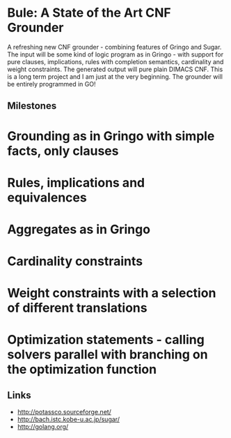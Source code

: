 Bule: A State of the Art CNF Grounder
=====================================

A refreshing new CNF grounder - combining features of Gringo and Sugar. The input will be some kind of logic program as
in Gringo - with support for pure clauses, implications, rules with completion semantics, cardinality and weight
constraints. The generated output will pure plain DIMACS CNF. This is a long term project and I am just at the very
beginning.  The grounder will be entirely programmed in GO!

Milestones
----------

# Grounding as in Gringo with simple facts, only clauses
# Rules, implications and equivalences
# Aggregates as in Gringo
# Cardinality constraints
# Weight constraints with a selection of different translations
# Optimization statements - calling solvers parallel with branching on the optimization function


Links
-----
* http://potassco.sourceforge.net/
* http://bach.istc.kobe-u.ac.jp/sugar/
* http://golang.org/

